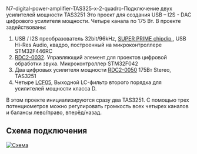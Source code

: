 N7-digital-power-amplifier-TAS325-x-2-quadro-Подключение двух усилителей мощности TAS3251 
Это проект для создания USB – I2S - DAC  цифрового усилителя мощности. 
Четыре канала по 175 Вт.
В проекте задействованы:
1.	USB / I2S преобразователь 32bit/96kHz, <a class="link" href="https://www.chipdip.ru/product0/9000569733"> SUPER PRIME chipdip </a>, USB Hi-Res Audio, квадро, построенный на микроконтроллере STM32F446RC
2. <a class="link" href="https://www.chipdip.ru/product/rdc2-0032">RDC2-0032</a>. Управляющий элемент для проектов цифровой обработки звука. Микроконтроллер STM32F042
3.	Два цифровых усилителя мощности <a class="link" href="https://www.chipdip.ru/product/rdc2-0050">RDC2-0050</a> 175Вт Stereo, TAS3251
4.	Четыре <a class="link" href="https://www.chipdip.ru/product/lcf05">LCF05</a>, Выходной LC-фильтр второго порядка для усилителей мощности класса D.

В этом проекте инициализируются сразу два TAS3251. С помощью трех потенциометров можно регулировать громкость всех четырех каналов и балансы лево/право, вперёд/назад. 
<h2>Схема подключения</h2>
<p><a class="galery" href="https://static.chipdip.ru/lib/504/DOC004504421.jpg"><img alt="Схема" src="https://static.chipdip.ru/lib/504/DOC004504422.jpg" /></a></p>
